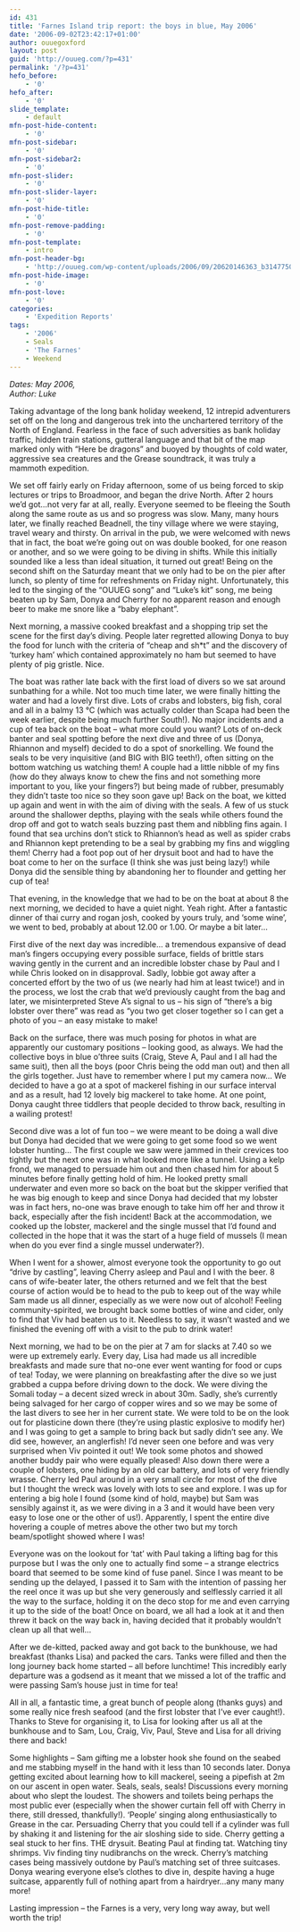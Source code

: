 ```yaml
---
id: 431
title: 'Farnes Island trip report: the boys in blue, May 2006'
date: '2006-09-02T23:42:17+01:00'
author: ouuegoxford
layout: post
guid: 'http://ouueg.com/?p=431'
permalink: '/?p=431'
hefo_before:
    - '0'
hefo_after:
    - '0'
slide_template:
    - default
mfn-post-hide-content:
    - '0'
mfn-post-sidebar:
    - '0'
mfn-post-sidebar2:
    - '0'
mfn-post-slider:
    - '0'
mfn-post-slider-layer:
    - '0'
mfn-post-hide-title:
    - '0'
mfn-post-remove-padding:
    - '0'
mfn-post-template:
    - intro
mfn-post-header-bg:
    - 'http://ouueg.com/wp-content/uploads/2006/09/20620146363_b31477507d_o.jpg'
mfn-post-hide-image:
    - '0'
mfn-post-love:
    - '0'
categories:
    - 'Expedition Reports'
tags:
    - '2006'
    - Seals
    - 'The Farnes'
    - Weekend
---
```


*Dates: May 2006,*  
 *Author: Luke*

Taking advantage of the long bank holiday weekend, 12 intrepid adventurers set off on the long and dangerous trek into the unchartered territory of the North of England. Fearless in the face of such adversities as bank holiday traffic, hidden train stations, gutteral language and that bit of the map marked only with “Here be dragons” and buoyed by thoughts of cold water, aggressive sea creatures and the Grease soundtrack, it was truly a mammoth expedition.

We set off fairly early on Friday afternoon, some of us being forced to skip lectures or trips to Broadmoor, and began the drive North. After 2 hours we’d got…not very far at all, really. Everyone seemed to be fleeing the South along the same route as us and so progress was slow. Many, many hours later, we finally reached Beadnell, the tiny village where we were staying, travel weary and thirsty. On arrival in the pub, we were welcomed with news that in fact, the boat we’re going out on was double booked, for one reason or another, and so we were going to be diving in shifts. While this initially sounded like a less than ideal situation, it turned out great! Being on the second shift on the Saturday meant that we only had to be on the pier after lunch, so plenty of time for refreshments on Friday night. Unfortunately, this led to the singing of the “OUUEG song” and “Luke’s kit” song, me being beaten up by Sam, Donya and Cherry for no apparent reason and enough beer to make me snore like a “baby elephant”.

Next morning, a massive cooked breakfast and a shopping trip set the scene for the first day’s diving. People later regretted allowing Donya to buy the food for lunch with the criteria of “cheap and sh\*t” and the discovery of ‘turkey ham’ which contained approximately no ham but seemed to have plenty of pig gristle. Nice.

The boat was rather late back with the first load of divers so we sat around sunbathing for a while. Not too much time later, we were finally hitting the water and had a lovely first dive. Lots of crabs and lobsters, big fish, coral and all in a balmy 13 °C (which was actually colder than Scapa had been the week earlier, despite being much further South!). No major incidents and a cup of tea back on the boat – what more could you want? Lots of on-deck banter and seal spotting before the next dive and three of us (Donya, Rhiannon and myself) decided to do a spot of snorkelling. We found the seals to be very inquisitive (and BIG with BIG teeth!), often sitting on the bottom watching us watching them! A couple had a little nibble of my fins (how do they always know to chew the fins and not something more important to you, like your fingers?) but being made of rubber, presumably they didn’t taste too nice so they soon gave up! Back on the boat, we kitted up again and went in with the aim of diving with the seals. A few of us stuck around the shallower depths, playing with the seals while others found the drop off and got to watch seals buzzing past them and nibbling fins again. I found that sea urchins don’t stick to Rhiannon’s head as well as spider crabs and Rhiannon kept pretending to be a seal by grabbing my fins and wiggling them! Cherry had a foot pop out of her drysuit boot and had to have the boat come to her on the surface (I think she was just being lazy!) while Donya did the sensible thing by abandoning her to flounder and getting her cup of tea!

That evening, in the knowledge that we had to be on the boat at about 8 the next morning, we decided to have a quiet night. Yeah right. After a fantastic dinner of thai curry and rogan josh, cooked by yours truly, and ‘some wine’, we went to bed, probably at about 12.00 or 1.00. Or maybe a bit later…

First dive of the next day was incredible… a tremendous expansive of dead man’s fingers occupying every possible surface, fields of brittle stars waving gently in the current and an incredible lobster chase by Paul and I while Chris looked on in disapproval. Sadly, lobbie got away after a concerted effort by the two of us (we nearly had him at least twice!) and in the process, we lost the crab that we’d previously caught from the bag and later, we misinterpreted Steve A’s signal to us – his sign of “there’s a big lobster over there” was read as “you two get closer together so I can get a photo of you – an easy mistake to make!

Back on the surface, there was much posing for photos in what are apparently our customary positions – looking good, as always. We had the collective boys in blue o’three suits (Craig, Steve A, Paul and I all had the same suit), then all the boys (poor Chris being the odd man out) and then all the girls together. Just have to remember where I put my camera now… We decided to have a go at a spot of mackerel fishing in our surface interval and as a result, had 12 lovely big mackerel to take home. At one point, Donya caught three tiddlers that people decided to throw back, resulting in a wailing protest!

Second dive was a lot of fun too – we were meant to be doing a wall dive but Donya had decided that we were going to get some food so we went lobster hunting… The first couple we saw were jammed in their crevices too tightly but the next one was in what looked more like a tunnel. Using a kelp frond, we managed to persuade him out and then chased him for about 5 minutes before finally getting hold of him. He looked pretty small underwater and even more so back on the boat but the skipper verified that he was big enough to keep and since Donya had decided that my lobster was in fact hers, no-one was brave enough to take him off her and throw it back, especially after the fish incident! Back at the accommodation, we cooked up the lobster, mackerel and the single mussel that I’d found and collected in the hope that it was the start of a huge field of mussels (I mean when do you ever find a single mussel underwater?).

When I went for a shower, almost everyone took the opportunity to go out “drive by castling”, leaving Cherry asleep and Paul and I with the beer. 8 cans of wife-beater later, the others returned and we felt that the best course of action would be to head to the pub to keep out of the way while Sam made us all dinner, especially as we were now out of alcohol! Feeling community-spirited, we brought back some bottles of wine and cider, only to find that Viv had beaten us to it. Needless to say, it wasn’t wasted and we finished the evening off with a visit to the pub to drink water!

Next morning, we had to be on the pier at 7 am for slacks at 7.40 so we were up extremely early. Every day, Lisa had made us all incredible breakfasts and made sure that no-one ever went wanting for food or cups of tea! Today, we were planning on breakfasting after the dive so we just grabbed a cuppa before driving down to the dock. We were diving the Somali today – a decent sized wreck in about 30m. Sadly, she’s currently being salvaged for her cargo of copper wires and so we may be some of the last divers to see her in her current state. We were told to be on the look out for plasticine down there (they’re using plastic explosive to modify her) and I was going to get a sample to bring back but sadly didn’t see any. We did see, however, an anglerfish! I’d never seen one before and was very surprised when Viv pointed it out! We took some photos and showed another buddy pair who were equally pleased! Also down there were a couple of lobsters, one hiding by an old car battery, and lots of very friendly wrasse. Cherry led Paul around in a very small circle for most of the dive but I thought the wreck was lovely with lots to see and explore. I was up for entering a big hole I found (some kind of hold, maybe) but Sam was sensibly against it, as we were diving in a 3 and it would have been very easy to lose one or the other of us!). Apparently, I spent the entire dive hovering a couple of metres above the other two but my torch beam/spotlight showed where I was!

Everyone was on the lookout for ‘tat’ with Paul taking a lifting bag for this purpose but I was the only one to actually find some – a strange electrics board that seemed to be some kind of fuse panel. Since I was meant to be sending up the delayed, I passed it to Sam with the intention of passing her the reel once it was up but she very generously and selflessly carried it all the way to the surface, holding it on the deco stop for me and even carrying it up to the side of the boat! Once on board, we all had a look at it and then threw it back on the way back in, having decided that it probably wouldn’t clean up all that well…

After we de-kitted, packed away and got back to the bunkhouse, we had breakfast (thanks Lisa) and packed the cars. Tanks were filled and then the long journey back home started – all before lunchtime! This incredibly early departure was a godsend as it meant that we missed a lot of the traffic and were passing Sam’s house just in time for tea!

All in all, a fantastic time, a great bunch of people along (thanks guys) and some really nice fresh seafood (and the first lobster that I’ve ever caught!). Thanks to Steve for organising it, to Lisa for looking after us all at the bunkhouse and to Sam, Lou, Craig, Viv, Paul, Steve and Lisa for all driving there and back!

Some highlights – Sam gifting me a lobster hook she found on the seabed and me stabbing myself in the hand with it less than 10 seconds later. Donya getting excited about learning how to kill mackerel, seeing a pipefish at 2m on our ascent in open water. Seals, seals, seals! Discussions every morning about who slept the loudest. The showers and toilets being perhaps the most public ever (especially when the shower curtain fell off with Cherry in there, still dressed, thankfully!). ‘People’ singing along enthusiastically to Grease in the car. Persuading Cherry that you could tell if a cylinder was full by shaking it and listening for the air sloshing side to side. Cherry getting a seal stuck to her fins. THE drysuit. Beating Paul at finding tat. Watching tiny shrimps. Viv finding tiny nudibranchs on the wreck. Cherry’s matching cases being massively outdone by Paul’s matching set of three suitcases. Donya wearing everyone else’s clothes to dive in, despite having a huge suitcase, apparently full of nothing apart from a hairdryer…any many many more!

Lasting impression – the Farnes is a very, very long way away, but well worth the trip!